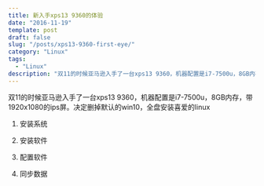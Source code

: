 ```yaml
---
title: 新入手xps13 9360的体验
date: "2016-11-19"
template: post
draft: false
slug: "/posts/xps13-9360-first-eye/"
category: "Linux"
tags:
  - "Linux"
description: "双11的时候亚马逊入手了一台xps13 9360，机器配置是i7-7500u，8GB内存，带1920x1080的ips屏。决定删掉默认的win10，全盘安装喜爱的linux"
---
```


双11的时候亚马逊入手了一台xps13 9360，机器配置是i7-7500u，8GB内存，带1920x1080的ips屏。决定删掉默认的win10，全盘安装喜爱的linux

1. 安装系统

2. 安装软件

3. 配置软件

4. 同步数据
